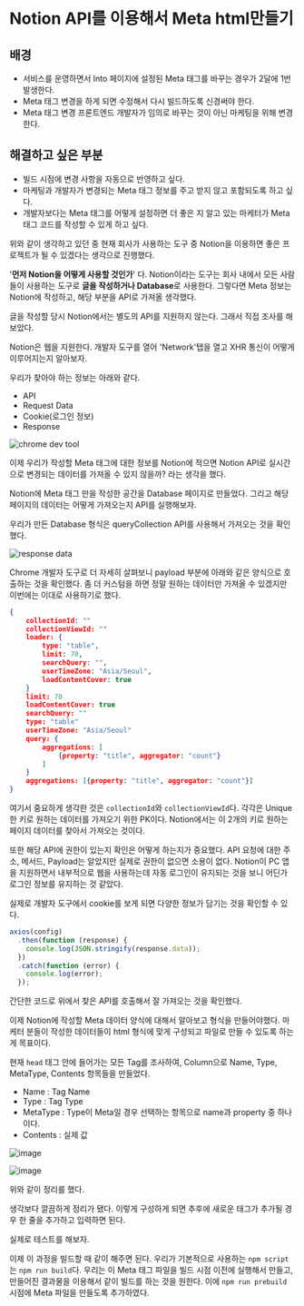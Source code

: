 # Notion API를 이용해서 Meta html만들기

## 배경

- 서비스를 운영하면서 Into 페이지에 설정된 Meta 태그를 바꾸는 경우가 2달에 1번 발생한다.
- Meta 태그 변경을 하게 되면 수정해서 다시 빌드하도록 신경써야 한다.
- Meta 태그 변경 프론트엔드 개발자가 임의로 바꾸는 것이 아닌 마케팅을 위해 변경한다.

## 해결하고 싶은 부분

- 빌드 시점에 변경 사항을 자동으로 반영하고 싶다.
- 마케팅과 개발자가 변경되는 Meta 태그 정보를 주고 받지 않고 포함되도록 하고 싶다.
- 개발자보다는 Meta 태그를 어떻게 설정하면 더 좋은 지 알고 있는 마케터가 Meta 태그 코드를 작성할 수 있게 하고 싶다.

위와 같이 생각하고 있던 중 현재 회사가 사용하는 도구 중 Notion을 이용하면 좋은 프로젝트가 될 수 있겠다는 생각으로 진행했다.

'**먼저 Notion을 어떻게 사용할 것인가**' 다. Notion이라는 도구는 회사 내에서 모든 사람들이 사용하는 도구로 **글을 작성하거나 Database**로 사용한다. 그렇다면 Meta 정보는 Notion에 작성하고, 해당 부분을 API로 가져올 생각했다.

글을 작성할 당시 Notion에서는 별도의 API를 지원하지 않는다. 그래서 직접 조사를 해보았다.

Notion은 웹을 지원한다. 개발자 도구를 열어 'Network'탭을 열고 XHR 통신이 어떻게 이루어지는지 알아보자.

우리가 찾아야 하는 정보는 아래와 같다.

- API
- Request Data
- Cookie(로그인 정보)
- Response

![chrome dev tool](https://user-images.githubusercontent.com/24274424/92750428-01f10880-f3c2-11ea-87d9-dab87306bca4.png)

이제 우리가 작성할 Meta 태그에 대한 정보를 Notion에 적으면 Notion API로 실시간으로 변경되는 데이터를 가져올 수 있지 않을까? 라는 생각을 했다.

Notion에 Meta 태그 만을 작성한 공간을 Database 페이지로 만들었다. 그리고 해당 페이지의 데이터는 어떻게 가져오는지 API를 실행해보자.

우리가 만든 Database 형식은 queryCollection API를 사용해서 가져오는 것을 확인했다.

![response data](https://user-images.githubusercontent.com/24274424/92750942-82b00480-f3c2-11ea-95d6-faf24ca9a9f7.png)

Chrome 개발자 도구로 더 자세히 살펴보니 payload 부분에 아래와 같은 양식으로 호출하는 것을 확인했다. 좀 더 커스텀을 하면 정말 원하는 데이터만 가져올 수 있겠지만 이번에는 이대로 사용하기로 했다.

```json
{ 
    collectionId: ""
    collectionViewId: ""
    loader: {
        type: "table", 
        limit: 70, 
        searchQuery: "", 
        userTimeZone: "Asia/Seoul", 
        loadContentCover: true
    }
    limit: 70
    loadContentCover: true
    searchQuery: ""
    type: "table"
    userTimeZone: "Asia/Seoul"
    query: {
        aggregations: [
            {property: "title", aggregator: "count"}
        ]
    }
    aggregations: [{property: "title", aggregator: "count"}]
}
```

여기서 중요하게 생각한 것은 `collectionId`와 `collectionViewId`다. 각각은 Unique한 키로 원하는 데이터를 가져오기 위한 PK이다. Notion에서는 이 2개의 키로 원하는 페이지 데이터를 찾아서 가져오는 것이다.

또한 해당 API에 권한이 있는지 확인은 어떻게 하는지가 중요했다. API 요청에 대한 주소, 메서드, Payload는 알았지만 실제로 권한이 없으면 소용이 없다.
Notion이 PC 앱을 지원하면서 내부적으로 웹을 사용하는데 자동 로그인이 유지되는 것을 보니 어딘가 로그인 정보를 유지하는 것 같았다. 

실제로 개발자 도구에서 cookie를 보게 되면 다양한 정보가 담기는 것을 확인할 수 있다.

```js
axios(config)
  .then(function (response) {
    console.log(JSON.stringify(response.data));
  })
  .catch(function (error) {
    console.log(error);
  });
```

간단한 코드로 위에서 찾은 API를 호출해서 잘 가져오는 것을 확인했다.

이제 Notion에 작성할 Meta 데이터 양식에 대해서 알아보고 형식을 만들어야했다. 마케터 분들이 작성한 데이터들이 html 형식에 맞게 구성되고 파일로 만들 수 있도록 하는게 목표이다.

현재 `head` 태그 안에 들어가는 모든 Tag를 조사하여, Column으로 Name, Type, MetaType, Contents 항목들을 만들었다.

- Name : Tag Name
- Type : Tag Type
- MetaType : Type이 Meta일 경우 선택하는 항목으로 name과 property 중 하나이다.
- Contents : 실제 값

![image](https://user-images.githubusercontent.com/24274424/92750264-dd952c00-f3c1-11ea-9a43-1aeb0f10782a.png)


![image](https://user-images.githubusercontent.com/24274424/92750134-bfc7c700-f3c1-11ea-84fa-fde8a37474a2.png)


위와 같이 정리를 했다.

생각보다 깔끔하게 정리가 됐다. 이렇게 구성하게 되면 추후에 새로운 태그가 추가될 경우 한 줄을 추가하고 입력하면 된다.

실제로 테스트를 해보자.

이제 이 과정을 빌드할 때 같이 해주면 된다. 우리가 기본적으로 사용하는 `npm script`는 `npm run build`다. 우리는 이 Meta 태그 파일을 빌드 시점 이전에 실행해서 만들고, 만들어진 결과물을 이용해서 같이 빌드를 하는 것을 원한다. 이에 `npm run prebuild` 시점에 Meta 파일을 만들도록 추가하였다.